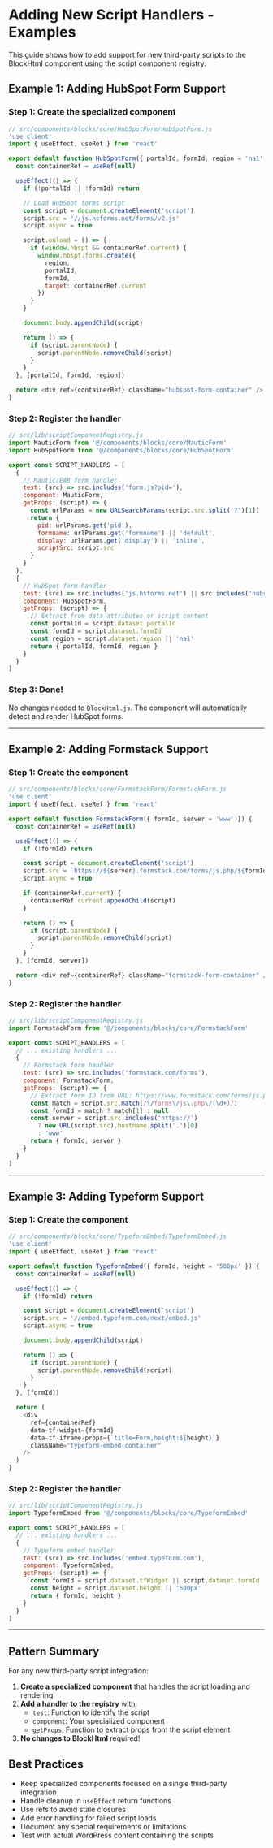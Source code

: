 # Adding New Script Handlers - Examples

This guide shows how to add support for new third-party scripts to the BlockHtml component using the script component registry.

## Example 1: Adding HubSpot Form Support

### Step 1: Create the specialized component

```javascript
// src/components/blocks/core/HubSpotForm/HubSpotForm.js
'use client'
import { useEffect, useRef } from 'react'

export default function HubSpotForm({ portalId, formId, region = 'na1' }) {
  const containerRef = useRef(null)

  useEffect(() => {
    if (!portalId || !formId) return

    // Load HubSpot forms script
    const script = document.createElement('script')
    script.src = '//js.hsforms.net/forms/v2.js'
    script.async = true

    script.onload = () => {
      if (window.hbspt && containerRef.current) {
        window.hbspt.forms.create({
          region,
          portalId,
          formId,
          target: containerRef.current
        })
      }
    }

    document.body.appendChild(script)

    return () => {
      if (script.parentNode) {
        script.parentNode.removeChild(script)
      }
    }
  }, [portalId, formId, region])

  return <div ref={containerRef} className="hubspot-form-container" />
}
```

### Step 2: Register the handler

```javascript
// src/lib/scriptComponentRegistry.js
import MauticForm from '@/components/blocks/core/MauticForm'
import HubSpotForm from '@/components/blocks/core/HubSpotForm'

export const SCRIPT_HANDLERS = [
  {
    // Mautic/EAB form handler
    test: (src) => src.includes('form.js?pid='),
    component: MauticForm,
    getProps: (script) => {
      const urlParams = new URLSearchParams(script.src.split('?')[1])
      return {
        pid: urlParams.get('pid'),
        formname: urlParams.get('formname') || 'default',
        display: urlParams.get('display') || 'inline',
        scriptSrc: script.src
      }
    }
  },
  {
    // HubSpot form handler
    test: (src) => src.includes('js.hsforms.net') || src.includes('hubspot'),
    component: HubSpotForm,
    getProps: (script) => {
      // Extract from data attributes or script content
      const portalId = script.dataset.portalId
      const formId = script.dataset.formId
      const region = script.dataset.region || 'na1'
      return { portalId, formId, region }
    }
  }
]
```

### Step 3: Done!

No changes needed to `BlockHtml.js`. The component will automatically detect and render HubSpot forms.

---

## Example 2: Adding Formstack Support

### Step 1: Create the component

```javascript
// src/components/blocks/core/FormstackForm/FormstackForm.js
'use client'
import { useEffect, useRef } from 'react'

export default function FormstackForm({ formId, server = 'www' }) {
  const containerRef = useRef(null)

  useEffect(() => {
    if (!formId) return

    const script = document.createElement('script')
    script.src = `https://${server}.formstack.com/forms/js.php/${formId}`
    script.async = true

    if (containerRef.current) {
      containerRef.current.appendChild(script)
    }

    return () => {
      if (script.parentNode) {
        script.parentNode.removeChild(script)
      }
    }
  }, [formId, server])

  return <div ref={containerRef} className="formstack-form-container" />
}
```

### Step 2: Register the handler

```javascript
// src/lib/scriptComponentRegistry.js
import FormstackForm from '@/components/blocks/core/FormstackForm'

export const SCRIPT_HANDLERS = [
  // ... existing handlers ...
  {
    // Formstack form handler
    test: (src) => src.includes('formstack.com/forms'),
    component: FormstackForm,
    getProps: (script) => {
      // Extract form ID from URL: https://www.formstack.com/forms/js.php/12345
      const match = script.src.match(/\/forms\/js\.php\/(\d+)/)
      const formId = match ? match[1] : null
      const server = script.src.includes('https://')
        ? new URL(script.src).hostname.split('.')[0]
        : 'www'
      return { formId, server }
    }
  }
]
```

---

## Example 3: Adding Typeform Support

### Step 1: Create the component

```javascript
// src/components/blocks/core/TypeformEmbed/TypeformEmbed.js
'use client'
import { useEffect, useRef } from 'react'

export default function TypeformEmbed({ formId, height = '500px' }) {
  const containerRef = useRef(null)

  useEffect(() => {
    if (!formId) return

    const script = document.createElement('script')
    script.src = '//embed.typeform.com/next/embed.js'
    script.async = true

    document.body.appendChild(script)

    return () => {
      if (script.parentNode) {
        script.parentNode.removeChild(script)
      }
    }
  }, [formId])

  return (
    <div
      ref={containerRef}
      data-tf-widget={formId}
      data-tf-iframe-props={`title=Form,height:${height}`}
      className="typeform-embed-container"
    />
  )
}
```

### Step 2: Register the handler

```javascript
// src/lib/scriptComponentRegistry.js
import TypeformEmbed from '@/components/blocks/core/TypeformEmbed'

export const SCRIPT_HANDLERS = [
  // ... existing handlers ...
  {
    // Typeform embed handler
    test: (src) => src.includes('embed.typeform.com'),
    component: TypeformEmbed,
    getProps: (script) => {
      const formId = script.dataset.tfWidget || script.dataset.formId
      const height = script.dataset.height || '500px'
      return { formId, height }
    }
  }
]
```

---

## Pattern Summary

For any new third-party script integration:

1. **Create a specialized component** that handles the script loading and rendering
2. **Add a handler to the registry** with:
   - `test`: Function to identify the script
   - `component`: Your specialized component
   - `getProps`: Function to extract props from the script element
3. **No changes to BlockHtml** required!

## Best Practices

- Keep specialized components focused on a single third-party integration
- Handle cleanup in `useEffect` return functions
- Use refs to avoid stale closures
- Add error handling for failed script loads
- Document any special requirements or limitations
- Test with actual WordPress content containing the scripts
